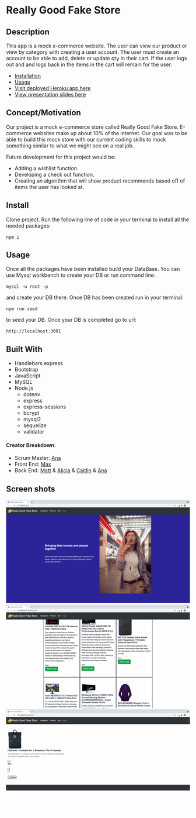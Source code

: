 # Really Good Fake Store


## Description

This app is a mock e-commerce website. The user can view our product or view by category with creating a user account. The user must create an account to be able to add, delete or update qty in their cart. If the user logs out and and logs back in the items in the cart will remain for the user. 


  * [Installation](#install)
  * [Usage](#usage)
  * [Visit deployed Heroku app here](https://really-good-fake-store.herokuapp.com/)
  * [View presentation slides here](https://docs.google.com/presentation/d/16h9slhOimONXTGtBx6qNiJgWqWdzq8vWGRG21bLmR60/edit#slide=id.ge6e60ce203_0_52)



## Concept/Motivation

Our project is a mock e-commerce store called Really Good Fake Store. E-commerce websites make up about 10% of the internet. Our goal was to be able to build this mock store with our current coding skills to mock something similar to what we might see on a real job. 

Future development for this project would be:
* Adding a wishlist function.
* Developing a check out function.
* Creating an algorithm that will show product recommends based off of items the user has looked at. 


## Install

Clone project.
Run the following line of code in your terminal to install all the needed packages: 
```
npm i
```


## Usage

Once all the packages have been installed build your DataBase. You can use Mysql workbench to create your DB or run command line:
```
mysql -u root -p
```
and create your DB there. Once DB has been created run in your terminal:
```
npm run seed
```
to seed your DB. Once your DB is completed go to url:
```
http://localhost:3001
```


## Built With

- Handlebars express
- Bootstrap
- JavaScript
- MySQL
- Node.js
  - dotenv
  - express
  - express-sessions
  - bcrypt
  - mysql2
  - sequelize
  - validator

#### Creator Breakdown:

- Scrum Master: [Ana](https://github.com/abanae)
- Front End: [Max](https://github.com/maximosandoval)
- Back End: [Matt](https://github.com/COcoder555) & [Alicia](https://github.com/aliciachamar) & [Caitlin](https://github.com/CaitlinSwickard) & [Ana](https://github.com/abanae)


## Screen shots

![Shot-1](public/img/homepage.png)
![Shot-1](public/img/product_page.png)
![Shot-1](public/img/cart.png)